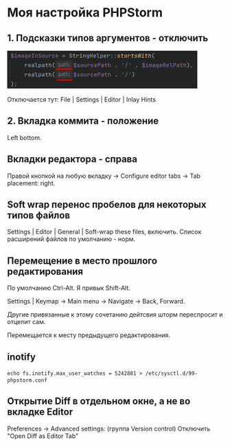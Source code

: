 # Моя настройка PHPStorm

## 1. Подсказки типов аргументов - отключить

![img.png](img.png)

Отключается тут: File | Settings | Editor | Inlay Hints

## 2. Вкладка коммита - положение

Left bottom.

## Вкладки редактора - справа

Правой кнопкой на любую вкладку -> Configure editor tabs -> Tab placement: right. 

## Soft wrap перенос пробелов для некоторых типов файлов

Settings | Editor | General | Soft-wrap these files, включить. Список расширений файлов по умолчанию - норм.

## Перемещение в место прошлого редактирования 

По умолчанию Ctrl-Alt. Я привык Shift-Alt.

Settings | Keymap -> Main menu -> Navigate -> Back, Forward.

Другие привязанные к этому сочетанию дейтсвия шторм переспросит и отцепит сам.

Перемещается к месту предыдущего редактирования.

## inotify

```
echo fs.inotify.max_user_watches = 5242881 > /etc/sysctl.d/99-phpstorm.conf
```

## Открытие Diff в отдельном окне, а не во вкладке Editor

Preferences -> Advanced settings: (группа Version control) Отключить "Open Diff as Editor Tab"

